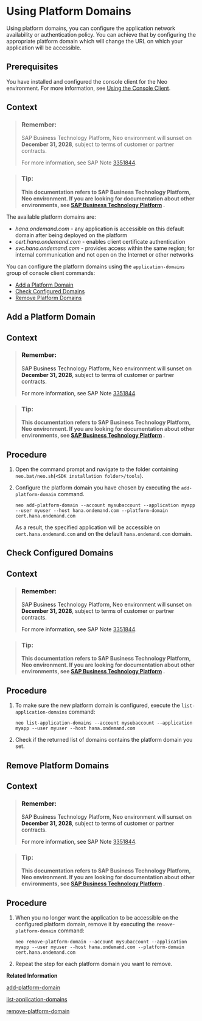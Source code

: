 <!-- loioa32d4cd65be344439d9ed752f182e609 -->

# Using Platform Domains

Using platform domains, you can configure the application network availability or authentication policy. You can achieve that by configuring the appropriate platform domain which will change the URL on which your application will be accessible.



## Prerequisites

You have installed and configured the console client for the Neo environment. For more information, see [Using the Console Client](using-the-console-client-8900b22.md).



## Context

> ### Remember:  
> SAP Business Technology Platform, Neo environment will sunset on **December 31, 2028**, subject to terms of customer or partner contracts.
> 
> For more information, see SAP Note [3351844](https://me.sap.com/notes/3351844).

> ### Tip:  
> **This documentation refers to SAP Business Technology Platform, Neo environment. If you are looking for documentation about other environments, see [SAP Business Technology Platform](https://help.sap.com/docs/btp/sap-business-technology-platform/sap-business-technology-platform?version=Cloud) .**

The available platform domains are:

-   *hana.ondemand.com* - any application is accessible on this default domain after being deployed on the platform
-   *cert.hana.ondemand.com* - enables client certificate authentication
-   *svc.hana.ondemand.com* - provides access within the same region; for internal communication and not open on the Internet or other networks

You can configure the platform domains using the `application-domains` group of console client commands:

-   [Add a Platform Domain](using-platform-domains-a32d4cd.md#loio1c374b6349ab423eab16ab69d11b87d9)
-   [Check Configured Domains](using-platform-domains-a32d4cd.md#loio3142a5fb32724e2fa284a3f46eb13247)
-   [Remove Platform Domains](using-platform-domains-a32d4cd.md#loioa18bdb1fd07249288f8c287b3d29f62d)

<a name="loio1c374b6349ab423eab16ab69d11b87d9"/>

<!-- loio1c374b6349ab423eab16ab69d11b87d9 -->

## Add a Platform Domain



## Context

> ### Remember:  
> SAP Business Technology Platform, Neo environment will sunset on **December 31, 2028**, subject to terms of customer or partner contracts.
> 
> For more information, see SAP Note [3351844](https://me.sap.com/notes/3351844).

> ### Tip:  
> **This documentation refers to SAP Business Technology Platform, Neo environment. If you are looking for documentation about other environments, see [SAP Business Technology Platform](https://help.sap.com/docs/btp/sap-business-technology-platform/sap-business-technology-platform?version=Cloud) .**



<a name="loio1c374b6349ab423eab16ab69d11b87d9__steps_u5v_sgz_4p"/>

## Procedure

1.  Open the command prompt and navigate to the folder containing `neo.bat/neo.sh`\(`<SDK installation folder>/tools`\).

2.  Configure the platform domain you have chosen by executing the `add-platform-domain` command.

    ```
    neo add-platform-domain --account mysubaccount --application myapp --user myuser --host hana.ondemand.com --platform-domain cert.hana.ondemand.com
    ```

    As a result, the specified application will be accessible on `cert.hana.ondemand.com` and on the default `hana.ondemand.com` domain.


<a name="loio3142a5fb32724e2fa284a3f46eb13247"/>

<!-- loio3142a5fb32724e2fa284a3f46eb13247 -->

## Check Configured Domains



## Context

> ### Remember:  
> SAP Business Technology Platform, Neo environment will sunset on **December 31, 2028**, subject to terms of customer or partner contracts.
> 
> For more information, see SAP Note [3351844](https://me.sap.com/notes/3351844).

> ### Tip:  
> **This documentation refers to SAP Business Technology Platform, Neo environment. If you are looking for documentation about other environments, see [SAP Business Technology Platform](https://help.sap.com/docs/btp/sap-business-technology-platform/sap-business-technology-platform?version=Cloud) .**



<a name="loio3142a5fb32724e2fa284a3f46eb13247__steps_lpr_jns_fq"/>

## Procedure

1.  To make sure the new platform domain is configured, execute the `list-application-domains` command:

    ```
    neo list-application-domains --account mysubaccount --application myapp --user myuser --host hana.ondemand.com
    ```

2.  Check if the returned list of domains contains the platform domain you set.


<a name="loioa18bdb1fd07249288f8c287b3d29f62d"/>

<!-- loioa18bdb1fd07249288f8c287b3d29f62d -->

## Remove Platform Domains



## Context

> ### Remember:  
> SAP Business Technology Platform, Neo environment will sunset on **December 31, 2028**, subject to terms of customer or partner contracts.
> 
> For more information, see SAP Note [3351844](https://me.sap.com/notes/3351844).

> ### Tip:  
> **This documentation refers to SAP Business Technology Platform, Neo environment. If you are looking for documentation about other environments, see [SAP Business Technology Platform](https://help.sap.com/docs/btp/sap-business-technology-platform/sap-business-technology-platform?version=Cloud) .**



<a name="loioa18bdb1fd07249288f8c287b3d29f62d__steps_yrv_rns_fq"/>

## Procedure

1.  When you no longer want the application to be accessible on the configured platform domain, remove it by executing the `remove-platform-domain` command:

    ```
    neo remove-platform-domain --account mysubaccount --application myapp --user myuser --host hana.ondemand.com --platform-domain cert.hana.ondemand.com
    ```

2.  Repeat the step for each platform domain you want to remove.


**Related Information**  


[add-platform-domain](add-platform-domain-7afd450.md "Adds a platform domain (under hana.ondemand.com) on which the application will be accessed.")

[list-application-domains](list-application-domains-51f8bd8.md "Lists all domain names on which an application can be accessed.")

[remove-platform-domain](remove-platform-domain-96c6d24.md "Removes a platform domain (under hana.ondemand.com) as an access point for an application.")

